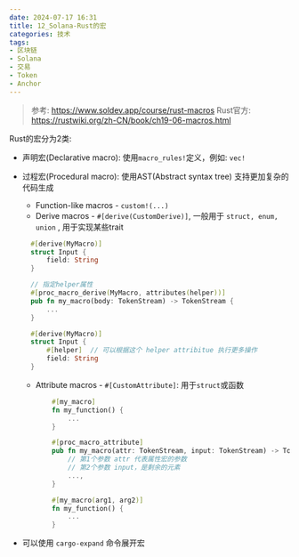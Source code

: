 ```yaml
---
date: 2024-07-17 16:31
title: 12_Solana-Rust的宏
categories: 技术
tags:
- 区块链
- Solana
- 交易
- Token
- Anchor
---
```


> 参考: https://www.soldev.app/course/rust-macros
> Rust官方: https://rustwiki.org/zh-CN/book/ch19-06-macros.html


Rust的宏分为2类:

- 声明宏(Declarative macro): 使用`macro_rules!`定义，例如: `vec!`
- 过程宏(Procedural macro): 使用AST(Abstract syntax tree) 支持更加复杂的代码生成
  - Function-like macros - `custom!(...)`
  - Derive macros - `#[derive(CustomDerive)]`, 一般用于 `struct, enum, union` , 用于实现某些trait
  ```rust
    #[derive(MyMacro)]
    struct Input {
        field: String
    }

    // 指定helper属性
    #[proc_macro_derive(MyMacro, attributes(helper))]
    pub fn my_macro(body: TokenStream) -> TokenStream {
        ...
    }

    #[derive(MyMacro)]
    struct Input {
        #[helper]  // 可以根据这个 helper attribitue 执行更多操作
        field: String
    }


  ```

  - Attribute macros - `#[CustomAttribute]`: 用于`struct`或函数
    ```rust
        #[my_macro]
        fn my_function() {
            ...
        }

        #[proc_macro_attribute]
        pub fn my_macro(attr: TokenStream, input: TokenStream) -> TokenStream {
            // 第1个参数 attr 代表属性宏的参数
            // 第2个参数 input，是剩余的元素
            ...,
        }

        #[my_macro(arg1, arg2)]
        fn my_function() {
            ...
        }
    ```

- 可以使用 `cargo-expand` 命令展开宏














